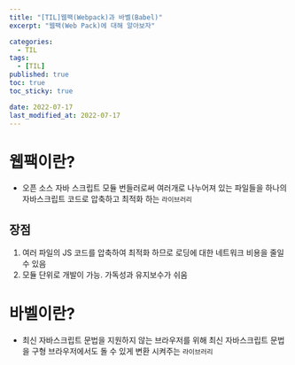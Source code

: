 ```yaml
---
title: "[TIL]웹팩(Webpack)과 바벨(Babel)"
excerpt: "웹팩(Web Pack)에 대해 알아보자"

categories:
  - TIL
tags:
  - [TIL]
published: true
toc: true
toc_sticky: true

date: 2022-07-17
last_modified_at: 2022-07-17
---
```


# 웹팩이란?

- 오픈 소스 자바 스크립트 모듈 번들러로써 여러개로 나누어져 있는 파일들을 하나의 자바스크립트 코드로 압축하고 최적화 하는 `라이브러리`

## 장점

1. 여러 파일의 JS 코드를 압축하여 최적화 하므로 로딩에 대한 네트워크 비용을 줄일 수 있음
2. 모듈 단위로 개발이 가능. 가독성과 유지보수가 쉬움

# 바벨이란?

- 최신 자바스크립트 문법을 지원하지 않는 브라우저를 위해 최신 자바스크립트 문법을 구형 브라우저에서도 돌 수 있게 변환 시켜주는 `라이브러리`

